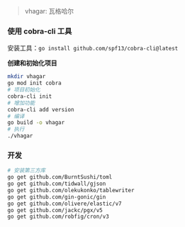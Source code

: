 

>vhagar: 瓦格哈尔

### 使用 cobra-cli 工具

安装工具：`go install github.com/spf13/cobra-cli@latest`

**创建和初始化项目**

```bash
mkdir vhagar
go mod init cobra
# 项目初始化
cobra-cli init
# 增加功能
cobra-cli add version
# 编译
go build -o vhagar
# 执行
./vhagar
```

### 开发

```bash
# 安装第三方库
go get github.com/BurntSushi/toml
go get github.com/tidwall/gjson
go get github.com/olekukonko/tablewriter
go get github.com/gin-gonic/gin
go get github.com/olivere/elastic/v7
go get github.com/jackc/pgx/v5
go get github.com/robfig/cron/v3
```